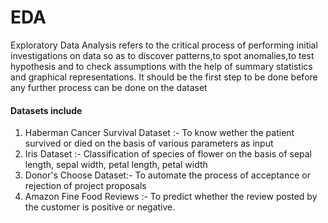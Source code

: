 # EDA
Exploratory Data Analysis refers to the critical process of performing initial investigations on data so as to discover patterns,to spot anomalies,to test hypothesis and to check assumptions with the help of summary statistics and graphical representations. It should be the first step to be done before any further process can be done on the dataset

#### Datasets include
1. Haberman Cancer Survival Dataset :- To know wether the patient survived or died on the basis of various parameters as input
2. Iris Dataset :- Classification of species of flower on the basis of sepal length, sepal width, petal length, petal width
3. Donor's Choose Dataset:- To automate the process of acceptance or rejection of project proposals
4. Amazon Fine Food Reviews :- To predict whether the review posted by the customer is positive or negative.
